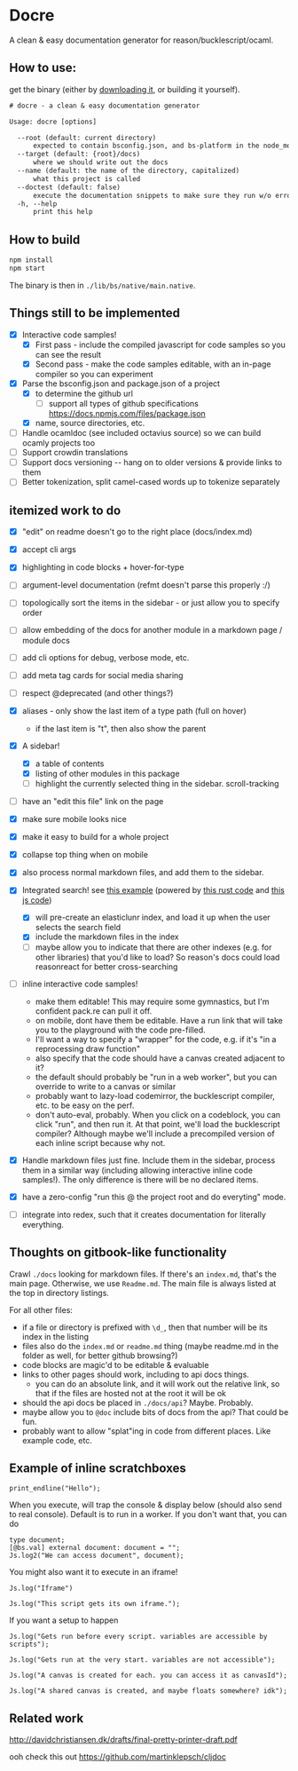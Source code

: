 
# Docre

A clean & easy documentation generator for reason/bucklescript/ocaml.

## How to use:

get the binary (either by [downloading it](https://github.com/jaredly/docre/releases/), or building it yourself).

```txt
# docre - a clean & easy documentation generator

Usage: docre [options]

  --root (default: current directory)
      expected to contain bsconfig.json, and bs-platform in the node_modules
  --target (default: {root}/docs)
      where we should write out the docs
  --name (default: the name of the directory, capitalized)
      what this project is called
  --doctest (default: false)
      execute the documentation snippets to make sure they run w/o erroring
  -h, --help
      print this help
```

## How to build

```bash
npm install
npm start
```

The binary is then in `./lib/bs/native/main.native`.

## Things still to be implemented

- [x] Interactive code samples!
  - [x] First pass - include the compiled javascript for code samples so you can see the result
  - [x] Second pass - make the code samples editable, with an in-page compiler so you can experiment
- [x] Parse the bsconfig.json and package.json of a project
  - [x] to determine the github url
    - [ ] support all types of github specifications https://docs.npmjs.com/files/package.json
  - [x] name, source directories, etc.
- [ ] Handle ocamldoc (see included octavius source) so we can build ocamly projects too
- [ ] Support crowdin translations
- [ ] Support docs versioning -- hang on to older versions & provide links to them
- [ ] Better tokenization, split camel-cased words up to tokenize separately

## itemized work to do

- [x] "edit" on readme doesn't go to the right place (docs/index.md)
- [x] accept cli args
- [x] highlighting in code blocks + hover-for-type
- [ ] argument-level documentation (refmt doesn't parse this properly :/)
- [ ] topologically sort the items in the sidebar - or just allow you to specify order
- [ ] allow embedding of the docs for another module in a markdown page / module docs
- [ ] add cli options for debug, verbose mode, etc.
- [ ] add meta tag cards for social media sharing
- [ ] respect @deprecated (and other things?)
- [x] aliases - only show the last item of a type path (full on hover)
  - if the last item is "t", then also show the parent
- [x] A sidebar!
  - [x] a table of contents
  - [x] listing of other modules in this package
  - [ ] highlight the currently selected thing in the sidebar. scroll-tracking
- [ ] have an "edit this file" link on the page
- [x] make sure mobile looks nice
- [x] make it easy to build for a whole project
- [x] collapse top thing when on mobile
- [x] also process normal markdown files, and add them to the sidebar.
- [x] Integrated search! see [this example](https://rustbyexample.com/primitives/tuples.html?search=thin) (powered by [this rust code](https://github.com/rust-lang-nursery/mdBook/blob/5fb36751514a83ce245099df3057efd53b5819df/src/renderer/html_handlebars/search.rs#L19) and [this js code](https://github.com/rust-lang-nursery/mdBook/blob/master/src/theme/searcher/searcher.js))
  - [x] will pre-create an elasticlunr index, and load it up when the user selects the search field
  - [x] include the markdown files in the index
  - [ ] maybe allow you to indicate that there are other indexes (e.g. for other libraries) that you'd like to load? So reason's docs could load reasonreact for better cross-searching
- [ ] inline interactive code samples!
  - make them editable! This may require some gymnastics, but I'm confident pack.re can pull it off.
  - on mobile, dont have them be editable. Have a run link that will take you to the playground with the code pre-filled.
  - I'll want a way to specify a "wrapper" for the code, e.g. if it's "in a reprocessing draw function"
  - also specify that the code should have a canvas created adjacent to it?
  - the default should probably be "run in a web worker", but you can override to write to a canvas or similar
  - probably want to lazy-load codemirror, the bucklescript compiler, etc. to be easy on the perf.
  - don't auto-eval, probably. When you click on a codeblock, you can click "run", and then run it. At that point, we'll load the bucklescript compiler? Although maybe we'll include a precompiled version of each inline script because why not.
- [x] Handle markdown files just fine. Include them in the sidebar, process them in a similar way (including allowing interactive inline code samples!). The only difference is there will be no declared items.
- [x] have a zero-config "run this @ the project root and do everyting" mode.
- [ ] integrate into redex, such that it creates documentation for literally everything.


## Thoughts on gitbook-like functionality

Crawl `./docs` looking for markdown files. If there's an `index.md`, that's the main page. Otherwise, we use `Readme.md`.
The main file is always listed at the top in directory listings.

For all other files:
- if a file or directory is prefixed with `\d_`, then that number will be its index in the listing
- files also do the `index.md` or `readme.md` thing (maybe readme.md in the folder as well, for better github browsing?)
- code blocks are magic'd to be editable & evaluable
- links to other pages should work, including to api docs things.
  - you can do an absolute link, and it will work out the relative link, so that if the files are hosted not at the root it will be ok
- should the api docs be placed in `./docs/api`? Maybe. Probably.
- maybe allow you to `@doc` include bits of docs from the api? That could be fun.
- probably want to allow "splat"ing in code from different places. Like example code, etc.

## Example of inline scratchboxes

```reason
print_endline("Hello");
```

When you execute, will trap the console & display below (should also send to real console).
Default is to run in a worker. If you don't want that, you can do

```reason;window
type document;
[@bs.val] external document: document = "";
Js.log2("We can access document", document);
```

You might also want it to execute in an iframe!

```reason;iframe
Js.log("Iframe")
```

```reason;each-iframe
Js.log("This script gets its own iframe.");
```

If you want a setup to happen

```each-setup
Js.log("Gets run before every script. variables are accessible by scripts");
```

```setup
Js.log("Gets run at the very start. variables are not accessible");
```

```each-setup;canvas
Js.log("A canvas is created for each. you can access it as canvasId");
```

```setup;canvas
Js.log("A shared canvas is created, and maybe floats somewhere? idk");
```


## Related work

http://davidchristiansen.dk/drafts/final-pretty-printer-draft.pdf

ooh check this out
https://github.com/martinklepsch/cljdoc
